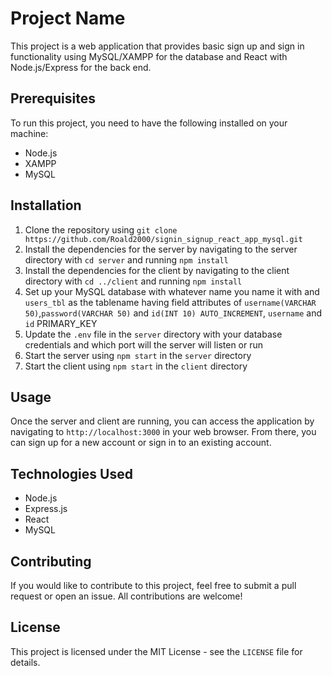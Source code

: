# Project Name

This project is a web application that provides basic sign up and sign in functionality using MySQL/XAMPP for the database and React with Node.js/Express for the back end.

## Prerequisites

To run this project, you need to have the following installed on your machine:

- Node.js
- XAMPP
- MySQL

## Installation

1. Clone the repository using `git clone https://github.com/Roald2000/signin_signup_react_app_mysql.git`
2. Install the dependencies for the server by navigating to the server directory with `cd server` and running `npm install`
3. Install the dependencies for the client by navigating to the client directory with `cd ../client` and running `npm install`
4. Set up your MySQL database with whatever name you name it with and `users_tbl` as the tablename having field attributes of `username(VARCHAR 50)`,`password(VARCHAR 50)` and `id(INT 10) AUTO_INCREMENT`, `username` and `id`  PRIMARY_KEY
5. Update the `.env` file in the `server` directory with your database credentials and which port will the server will listen or run
6. Start the server using `npm start` in the `server` directory
7. Start the client using `npm start` in the `client` directory

## Usage

Once the server and client are running, you can access the application by navigating to `http://localhost:3000` in your web browser. From there, you can sign up for a new account or sign in to an existing account.

## Technologies Used

- Node.js
- Express.js
- React
- MySQL

## Contributing

If you would like to contribute to this project, feel free to submit a pull request or open an issue. All contributions are welcome!

## License

This project is licensed under the MIT License - see the `LICENSE` file for details.
